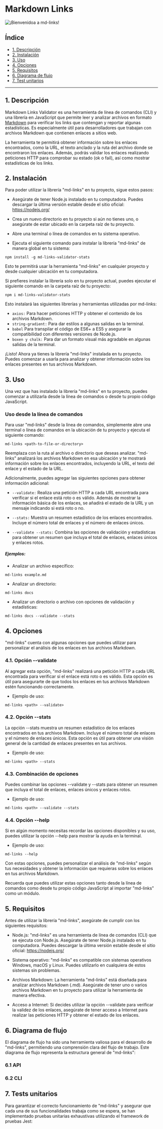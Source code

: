 # Markdown Links

![¡Bienvenidoa a md-links!](https://github.com/paolandre/DEV007-md-links/assets/129551206/b6a35f97-8915-4054-8f58-f5e1e024ca6d)

## Índice

* [1. Descripción](#1-descripción)
* [2. Instalación](#2-instalación)
* [3. Uso](#3-uso)
* [4. Opciones](#4-opciones)
* [5. Requisitos](#5-requisitos)
* [6. Diagrama de flujo](#6-diagrama-de-flujo)
* [7. Test unitarios](#7-tests-unitarios)


***
## 1. Descripción

Markdown Links Validator es una herramienta de línea de comandos (CLI) y una librería en JavaScript que permite leer y analizar archivos en formato [Markdown](https://es.wikipedia.org/wiki/Markdown) para verificar los links que contengan y reportar algunas estadísticas. Es especialmente útil para desarrolladores que trabajan con archivos Markdown que contienen enlaces a sitios web.

La herramienta te permitirá obtener información sobre los enlaces encontrados, como la URL, el texto anclado y la ruta del archivo donde se encontraron los enlaces. Además, podrás validar los enlaces realizando peticiones HTTP para comprobar su estado (ok o fail), así como mostrar estadísticas de los links.

## 2. Instalación

Para poder utilizar la librería "md-links" en tu proyecto, sigue estos pasos:

* Asegúrate de tener Node.js instalado en tu computadora. Puedes descargar la última versión estable desde el sitio oficial: https://nodejs.org/

* Crea un nuevo directorio en tu proyecto si aún no tienes uno, o asegúrate de estar ubicado en la carpeta raíz de tu proyecto.

* Abre una terminal o línea de comandos en tu sistema operativo.

* Ejecuta el siguiente comando para instalar la librería "md-links" de manera global en tu sistema:

`npm install -g md-links-validator-stats`

Esto te permitirá usar la herramienta "md-links" en cualquier proyecto y desde cualquier ubicación en tu computadora.

Si prefieres instalar la librería solo en tu proyecto actual, puedes ejecutar el siguiente comando en la carpeta raíz de tu proyecto:

`npm i md-links-validator-stats`

Esto instalará las siguientes librerías y herramientas utilizadas por md-links:

* `axios:` Para hacer peticiones HTTP y obtener el contenido de los archivos Markdown.
* `string-gradient:` Para dar estilos a algunas salidas en la terminal.
* `babel` Para transpilar el código de ES6+ a ES5 y asegurar la compatibilidad con diferentes versiones de Node.js.
* `boxen y chalk:`   Para dar un formato visual más agradable en algunas salidas de la terminal.

¡Listo! Ahora ya tienes la librería "md-links" instalada en tu proyecto. Puedes comenzar a usarla para analizar y obtener información sobre los enlaces presentes en tus archivos Markdown.

## 3. Uso

Una vez que has instalado la librería "md-links" en tu proyecto, puedes comenzar a utilizarla desde la línea de comandos o desde tu propio código JavaScript.
### Uso desde la línea de comandos

Para usar "md-links" desde la línea de comandos, simplemente abre una terminal o línea de comandos en la ubicación de tu proyecto y ejecuta el siguiente comando:

`md-links <path-to-file-or-directory>`

Reemplaza <path-to-file-or-directory> con la ruta al archivo o directorio que deseas analizar. "md-links" analizará los archivos Markdown en esa ubicación y te mostrará información sobre los enlaces encontrados, incluyendo la URL, el texto del enlace y el estado de la URL.

Adicionalmente, puedes agregar las siguientes opciones para obtener información adicional:

* `--validate:` Realiza una petición HTTP a cada URL encontrada para verificar si el enlace está roto o es válido. Además de mostrar la información básica de los enlaces, se añadirá el estado de la URL y un mensaje indicando si está roto o no.

* `--stats:` Muestra un resumen estadístico de los enlaces encontrados. Incluye el número total de enlaces y el número de enlaces únicos.

* `--validate --stats:` Combina las opciones de validación y estadísticas para obtener un resumen que incluya el total de enlaces, enlaces únicos y enlaces rotos.

##### Ejemplos:

* Analizar un archivo específico:

`md-links example.md`

* Analizar un directorio:

`md-links docs`

* Analizar un directorio o archivo con opciones de validación y estadísticas:

`md-links docs --validate --stats`

## 4. Opciones

"md-links" cuenta con algunas opciones que puedes utilizar para personalizar el análisis de los enlaces en tus archivos Markdown.

### 4.1. Opción --validate

Al agregar esta opción, "md-links" realizará una petición HTTP a cada URL encontrada para verificar si el enlace está roto o es válido. Esta opción es útil para asegurarte de que todos los enlaces en tus archivos Markdown estén funcionando correctamente.

* Ejemplo de uso:

`md-links <path> --validate>`

### 4.2. Opción --stats

La opción --stats muestra un resumen estadístico de los enlaces encontrados en tus archivos Markdown. Incluye el número total de enlaces y el número de enlaces únicos. Esta opción es útil para obtener una visión general de la cantidad de enlaces presentes en tus archivos.

* Ejemplo de uso:

`md-links <path> --stats`

### 4.3. Combinación de opciones

Puedes combinar las opciones --validate y --stats para obtener un resumen que incluya el total de enlaces, enlaces únicos y enlaces rotos.

* Ejemplo de uso:

`md-links <path> --validate --stats`

### 4.4. Opción --help

Si en algún momento necesitas recordar las opciones disponibles y su uso, puedes utilizar la opción --help para mostrar la ayuda en la terminal.

* Ejemplo de uso:

`md-links --help`

Con estas opciones, puedes personalizar el análisis de "md-links" según tus necesidades y obtener la información que requieras sobre los enlaces en tus archivos Markdown.

Recuerda que puedes utilizar estas opciones tanto desde la línea de comandos como desde tu propio código JavaScript al importar "md-links" como un módulo.

## 5. Requisitos

Antes de utilizar la librería "md-links", asegúrate de cumplir con los siguientes requisitos:

* Node.js: "md-links" es una herramienta de línea de comandos (CLI) que se ejecuta con Node.js. Asegúrate de tener Node.js instalado en tu computadora. Puedes descargar la última versión estable desde el sitio oficial: https://nodejs.org/

* Sistema operativo: "md-links" es compatible con sistemas operativos Windows, macOS y Linux. Puedes utilizarlo en cualquiera de estos sistemas sin problemas.

* Archivos Markdown: La herramienta "md-links" está diseñada para analizar archivos Markdown (.md). Asegúrate de tener uno o varios archivos Markdown en tu proyecto para utilizar la herramienta de manera efectiva.

* Acceso a Internet: Si decides utilizar la opción --validate para verificar la validez de los enlaces, asegúrate de tener acceso a Internet para realizar las peticiones HTTP y obtener el estado de los enlaces.

## 6. Diagrama de flujo

El diagrama de flujo ha sido una herramienta valiosa para el desarrollo de "md-links", permitiendo una comprensión clara del flujo de trabajo. Este diagrama de flujo representa la estructura general de "md-links":

### 6.1 API

### 6.2 CLI


## 7. Tests unitarios

Para garantizar el correcto funcionamiento de "md-links" y asegurar que cada una de sus funcionalidades trabaja como se espera, se han implementado pruebas unitarias exhaustivas utilizando el framework de pruebas Jest:



